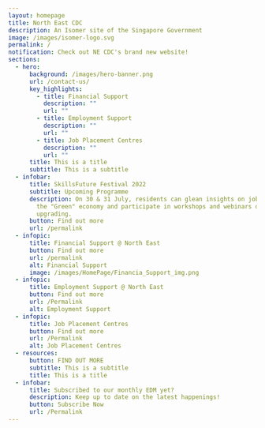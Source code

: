 ```yaml
---
layout: homepage
title: North East CDC
description: An Isomer site of the Singapore Government
image: /images/isomer-logo.svg
permalink: /
notification: Check out NE CDC's brand new website!
sections:
  - hero:
      background: /images/hero-banner.png
      url: /contact-us/
      key_highlights:
        - title: Financial Support
          description: ""
          url: ""
        - title: Employment Support
          description: ""
          url: ""
        - title: Job Placement Centres
          description: ""
          url: ""
      title: This is a title
      subtitle: This is a subtitle
  - infobar:
      title: SkillsFuture Festival 2022
      subtitle: Upcoming Programme
      description: On 30 & 31 July, residents can glean insights on jobs and skills in
        the "Green" economy and participate in workshops and webinars on skills
        upgrading.
      button: Find out more
      url: /permalink
  - infopic:
      title: Financial Support @ North East
      button: Find out more
      url: /permalink
      alt: Financial Support
      image: /images/HomePage/Financia_Support_img.png
  - infopic:
      title: Employment Support @ North East
      button: Find out more
      url: /Permalink
      alt: Employment Support
  - infopic:
      title: Job Placement Centres
      button: Find out more
      url: /Permalink
      alt: Job Placement Centres
  - resources:
      button: FIND OUT MORE
      subtitle: This is a subtitle
      title: This is a title
  - infobar:
      title: Subscribed to our monthly EDM yet?
      description: Keep up to date on the latest happenings!
      button: Subscribe Now
      url: /Permalink
---
```


